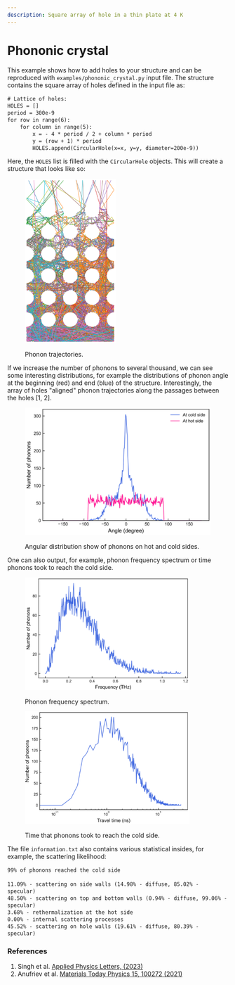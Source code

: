 ```yaml
---
description: Square array of hole in a thin plate at 4 K
---
```


# Phononic crystal

This example shows how to add holes to your structure and can be reproduced with `examples/phononic_crystal.py` input file. The structure contains the square array of holes defined in the input file as:

```
# Lattice of holes:
HOLES = []
period = 300e-9
for row in range(6):
    for column in range(5):
        x = - 4 * period / 2 + column * period
        y = (row + 1) * period
        HOLES.append(CircularHole(x=x, y=y, diameter=200e-9))
```

Here, the `HOLES` list is filled with the `CircularHole` objects. This will create a structure that looks like so:

<figure><img src="../.gitbook/assets/image (5).png" alt="" width="207"><figcaption><p>Phonon trajectories.</p></figcaption></figure>

If we increase the number of phonons to several thousand, we can see some interesting distributions, for example the distributions of phonon angle at the beginning (red) and end (blue) of the structure. Interestingly, the array of holes "aligned" phonon trajectories along the passages between the holes \[1, 2].

<figure><img src="../.gitbook/assets/image (1) (1) (1).png" alt="" width="563"><figcaption><p>Angular distribution show of phonons on hot and cold sides.</p></figcaption></figure>

One can also output, for example, phonon frequency spectrum or time phonons took to reach the cold side.

<div><figure><img src="../.gitbook/assets/image (1) (1) (1) (1).png" alt="" width="375"><figcaption><p>Phonon frequency spectrum.</p></figcaption></figure> <figure><img src="../.gitbook/assets/image (2) (1) (1).png" alt="" width="375"><figcaption><p>Time that phonons took to reach the cold side.</p></figcaption></figure></div>

The file `information.txt` also contains various statistical insides, for example, the scattering likelihood:

```
99% of phonons reached the cold side

11.09% - scattering on side walls (14.98% - diffuse, 85.02% - specular)
48.50% - scattering on top and bottom walls (0.94% - diffuse, 99.06% - specular)
3.68% - rethermalization at the hot side
0.00% - internal scattering processes
45.52% - scattering on hole walls (19.61% - diffuse, 80.39% - specular)
```

### References

1. Singh et al. [Applied Physics Letters, (2023)](https://aip.scitation.org/doi/10.1063/5.0137221)
2. Anufriev et al. [Materials Today Physics 15, 100272 (2021)](https://www.sciencedirect.com/science/article/pii/S2542529320300961)

